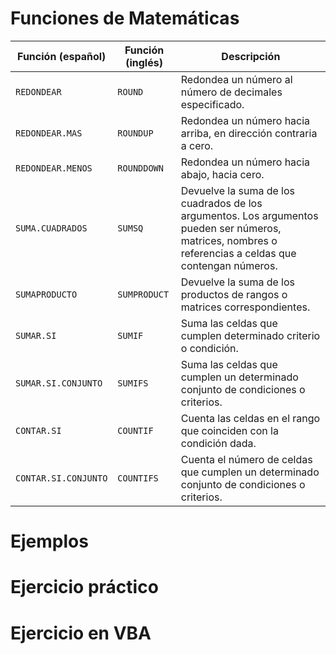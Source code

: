 # Funciones de Matemáticas

| Función (español) | Función (inglés) | Descripción |
| --- | --- | --- |
| `REDONDEAR` | `ROUND` | Redondea un número al número de decimales especificado. |
| `REDONDEAR.MAS` | `ROUNDUP` | Redondea un número hacia arriba, en dirección contraria a cero. |
| `REDONDEAR.MENOS` | `ROUNDDOWN` | Redondea un número hacia abajo, hacia cero. |
| `SUMA.CUADRADOS` | `SUMSQ` | Devuelve la suma de los cuadrados de los argumentos. Los argumentos pueden ser números, matrices, nombres o referencias a celdas que contengan números. |
| `SUMAPRODUCTO` | `SUMPRODUCT` | Devuelve la suma de los productos de rangos o matrices correspondientes. |
| `SUMAR.SI` | `SUMIF` | Suma las celdas que cumplen determinado criterio o condición. |
| `SUMAR.SI.CONJUNTO` | `SUMIFS` | Suma las celdas que cumplen un determinado conjunto de condiciones o criterios. |
| `CONTAR.SI` | `COUNTIF` | Cuenta las celdas en el rango que coinciden con la condición dada. |
| `CONTAR.SI.CONJUNTO` | `COUNTIFS` | Cuenta el número de celdas que cumplen un determinado conjunto de condiciones o criterios. |


# Ejemplos




# Ejercicio práctico



# Ejercicio en VBA





